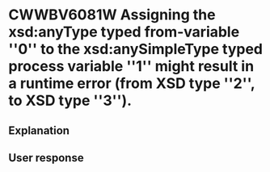 # CWWBV6081W Assigning the xsd:anyType typed from-variable ''0'' to the xsd:anySimpleType typed process variable ''1'' might result in a runtime error (from XSD type ''2'', to XSD type ''3'').

## Explanation

## User response
